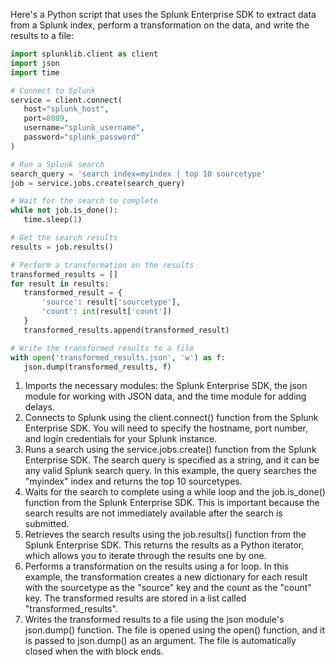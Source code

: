  Here's a Python script that uses the Splunk Enterprise SDK to extract data from a Splunk index, perform a transformation on the data, and write the results to a file:
 ```python
 import splunklib.client as client
import json
import time

# Connect to Splunk
service = client.connect(
    host="splunk_host",
    port=8089,
    username="splunk_username",
    password="splunk_password"
)

# Run a Splunk search
search_query = 'search index=myindex | top 10 sourcetype'
job = service.jobs.create(search_query)

# Wait for the search to complete
while not job.is_done():
    time.sleep(1)

# Get the search results
results = job.results()

# Perform a transformation on the results
transformed_results = []
for result in results:
    transformed_result = {
        'source': result['sourcetype'],
        'count': int(result['count'])
    }
    transformed_results.append(transformed_result)

# Write the transformed results to a file
with open('transformed_results.json', 'w') as f:
    json.dump(transformed_results, f)
```

1. Imports the necessary modules: the Splunk Enterprise SDK, the json module for working with JSON data, and the time module for adding delays.
2. Connects to Splunk using the client.connect() function from the Splunk Enterprise SDK. You will need to specify the hostname, port number, and login credentials for your Splunk instance.
3. Runs a search using the service.jobs.create() function from the Splunk Enterprise SDK. The search query is specified as a string, and it can be any valid Splunk search query. In this example, the query searches the "myindex" index and returns the top 10 sourcetypes.
4. Waits for the search to complete using a while loop and the job.is_done() function from the Splunk Enterprise SDK. This is important because the search results are not immediately available after the search is submitted.
5. Retrieves the search results using the job.results() function from the Splunk Enterprise SDK. This returns the results as a Python iterator, which allows you to iterate through the results one by one.
6. Performs a transformation on the results using a for loop. In this example, the transformation creates a new dictionary for each result with the sourcetype as the "source" key and the count as the "count" key. The transformed results are stored in a list called "transformed_results".
7. Writes the transformed results to a file using the json module's json.dump() function. The file is opened using the open() function, and it is passed to json.dump() as an argument. The file is automatically closed when the with block ends.
